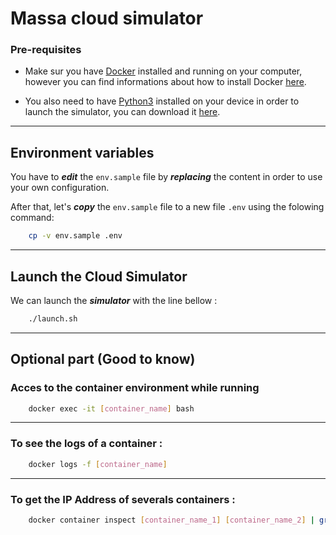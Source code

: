 # Massa cloud simulator
### Pre-requisites
- Make sur you have [Docker]("https://www.docker.com/") installed and running on your computer, however you can find informations about how to install Docker [here]("https://docs.docker.com/get-docker/").

- You also need to have [Python3]("https://www.python.org/download/releases/3.0/") installed on your device in order to launch the simulator, you can download it [here]("https://www.python.org/downloads/").

---
## Environment variables

You have to **_edit_** the `env.sample` file by **_replacing_** the content in order to use your own configuration.

After that, let's **_copy_** the `env.sample` file to a new file `.env` using the folowing command:
```sh
    cp -v env.sample .env
```
---
## Launch the Cloud Simulator

We can launch the **_simulator_** with the line bellow :
```sh
    ./launch.sh
```
---
## Optional part (Good to know)

### Acces to the container **environment** while running
```sh
    docker exec -it [container_name] bash
```
---
### To see the **logs** of a container :
```sh
    docker logs -f [container_name]
```
---
### To get the **IP Address** of severals containers :
```sh
    docker container inspect [container_name_1] [container_name_2] | grep -i IPAddress
```
